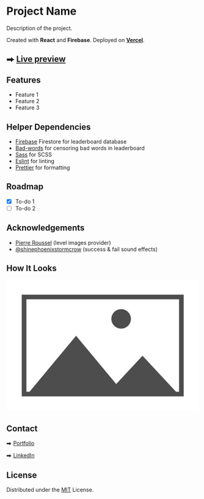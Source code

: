 # Project Name

Description of the project.

Created with **React** and **Firebase**. Deployed on [**Vercel**](https://vercel.com/).

## ⮕ [Live preview](https://fatiharapoglu.github.io/photo-tag/)

## Features

-   Feature 1
-   Feature 2
-   Feature 3

## Helper Dependencies

-   [Firebase](https://firebase.google.com/) Firestore for leaderboard database
-   [Bad-words](https://www.npmjs.com/package/bad-words/) for censoring bad words in leaderboard
-   [Sass](https://sass-lang.com/) for SCSS
-   [Eslint](https://eslint.org/) for linting
-   [Prettier](https://prettier.io/) for formatting

## Roadmap

-   [x]   To-do 1
-   [ ]   To-do 2

## Acknowledgements

-   [Pierre Roussel](https://www.artstation.com/pierreroussel) (level images provider)
-   [@shinephoenixstormcrow](https://freesound.org/people/shinephoenixstormcrow/) (success & fail sound effects)

## How It Looks

![ss](readme.jpg)

## Contact

⮕ [Portfolio](https://fatiharapoglu.dev)

⮕ [LinkedIn](https://www.linkedin.com/in/fatiharapoglu/)

## License

Distributed under the [MIT](https://choosealicense.com/licenses/mit/) License.

